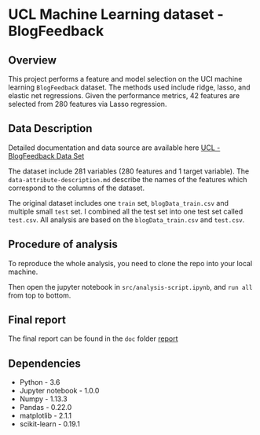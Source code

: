 # UCL Machine Learning dataset - BlogFeedback

## Overview

This project performs a feature and model selection on the UCI machine learning `BlogFeedback` dataset. The methods used include ridge, lasso, and elastic net regressions. Given the performance metrics, 42 features are selected from 280 features via Lasso regression.

## Data Description

Detailed documentation and data source are available here [UCL - BlogFeedback Data Set ](https://archive.ics.uci.edu/ml/datasets/BlogFeedback)

The dataset include 281 variables (280 features and 1 target variable). The `data-attribute-description.md` describe the names of the features which correspond to the columns of the dataset.

The original dataset includes one `train` set, `blogData_train.csv` and multiple small `test` set. I combined all the test set into one test set called `test.csv`. All analysis are based on the `blogData_train.csv` and `test.csv`.

## Procedure of analysis
To reproduce the whole analysis, you need to clone the repo into your local machine.

Then open the jupyter notebook in `src/analysis-script.ipynb`, and `run all` from top to bottom.

## Final report
The final report can be found in the `doc` folder [report](doc/report.ipynb)

## Dependencies
- Python - 3.6
- Jupyter notebook - 1.0.0
- Numpy - 1.13.3
- Pandas - 0.22.0
- matplotlib - 2.1.1
- scikit-learn - 0.19.1
